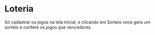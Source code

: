 # Loteria
Só cadastrar os jogos na tela inicial, e clicando em Sorteio voce gera um sorteio e confere os jogos que vencedores.
